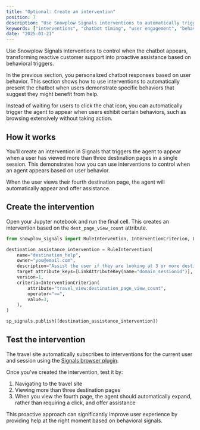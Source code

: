 ```yaml
---
title: "Optional: Create an intervention"
position: 7
description: "Use Snowplow Signals interventions to automatically trigger chatbot appearance based on specific user behaviors."
keywords: ["interventions", "chatbot timing", "user engagement", "behavioral triggers", "proactive assistance"]
date: "2025-01-21"
---
```


Use Snowplow Signals interventions to control when the chatbot appears, transforming reactive customer support into proactive assistance based on behavioral triggers.

In the previous section, you personalized chatbot responses based on user behavior. This section shows how to use interventions to automatically present the chatbot when users demonstrate specific behaviors that suggest they might benefit from help.

Instead of waiting for users to click the chat icon, you can automatically trigger the agent to appear when users exhibit certain behaviors, such as browsing extensively without taking action.

## How it works

You'll create an intervention in Signals that triggers the agent to appear when a user has viewed more than three destination pages in a single session. This demonstrates how you can use interventions to control when an agent appears based on user behavior.

When the user views their fourth destination page, the agent will automatically appear and offer assistance.

## Create the intervention

Open your Jupyter notebook and run the final cell. This creates an intervention based on the `dest_page_view_count` attribute.

```python
from snowplow_signals import RuleIntervention, InterventionCriterion, LinkAttributeKey

destination_assistance_intervention = RuleIntervention(
    name="destination_help",
    owner="you@email.com",
    description="Assist the user if they are looking at 3 or more destinations in a given session.",
    target_attribute_keys=[LinkAttributeKey(name="domain_sessionid")],
    version=1,
    criteria=InterventionCriterion(
        attribute="travel_view:destination_page_view_count",
        operator=">=",
        value=3,
    ),
)

sp_signals.publish([destination_assistance_intervention])
```

## Test the intervention

The travel site automatically subscribes to interventions for the current user and session using the [Signals browser plugin](/docs/signals/receive-interventions/).

Once you've created the intervention, test it by:

1. Navigating to the travel site
2. Viewing more than three destination pages
3. When you view the fourth page, the agent should automatically expand, rather than requiring a click, and offer assistance

This proactive approach can significantly improve user experience by providing help at the right moment based on behavioral signals.

